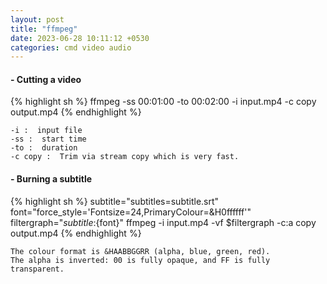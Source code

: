 ```yaml
---
layout: post
title: "ffmpeg"
date: 2023-06-28 10:11:12 +0530
categories: cmd video audio
---
```


#### - Cutting a video

{% highlight sh %}
ffmpeg -ss 00:01:00 -to 00:02:00 -i input.mp4 -c copy output.mp4
{% endhighlight %}

```
-i :  input file
-ss :  start time
-to :  duration
-c copy :  Trim via stream copy which is very fast.
```

#### - Burning a subtitle

{% highlight sh %}
subtitle="subtitles=subtitle.srt"
font="force_style='Fontsize=24,PrimaryColour=&H0ffffff'"
filtergraph="${subtitle}:${font}"
ffmpeg -i input.mp4 -vf $filtergraph -c:a copy output.mp4
{% endhighlight %}

```
The colour format is &HAABBGGRR (alpha, blue, green, red).
The alpha is inverted: 00 is fully opaque, and FF is fully transparent.
```
